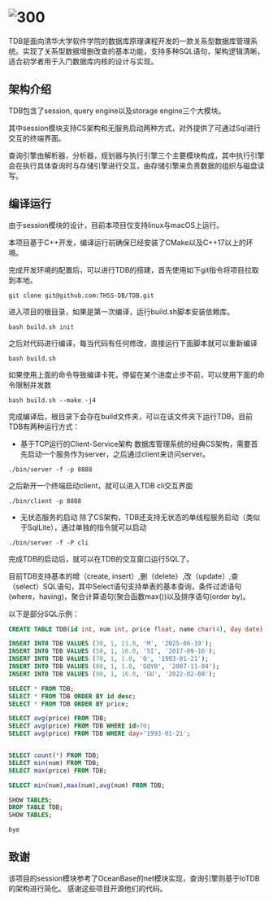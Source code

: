 # ![300](https://github.com/user-attachments/assets/34664e10-24d3-4718-b96f-73ed5f87e8db)
TDB是面向清华大学软件学院的数据库原理课程开发的一款关系型数据库管理系统。实现了关系型数据增删改查的基本功能，支持多种SQL语句，架构逻辑清晰，适合初学者用于入门数据库内核的设计与实现。

## 架构介绍
TDB包含了session, query engine以及storage engine三个大模块。

其中session模块支持CS架构和无服务启动两种方式，对外提供了可通过Sql进行交互的终端界面。

查询引擎由解析器，分析器，规划器与执行引擎三个主要模块构成，其中执行引擎会在执行具体查询时与存储引擎进行交互，由存储引擎来负责数据的组织与磁盘读写。

## 编译运行
由于session模块的设计，目前本项目仅支持linux与macOS上运行。

本项目基于C++开发，编译运行前确保已经安装了CMake以及C++17以上的环境。


完成开发环境的配置后，可以进行TDB的搭建，首先使用如下git指令将项目拉取到本地。
```git
git clone git@github.com:THSS-DB/TDB.git
```
进入项目的根目录，如果是第一次编译，运行build.sh脚本安装依赖库。
```
bash build.sh init
```
之后对代码进行编译，每当代码有任何修改，直接运行下面脚本就可以重新编译
```
bash build.sh
```
如果使用上面的命令导致编译卡死，停留在某个进度止步不前，可以使用下面的命令限制并发数
```
bash build.sh --make -j4
```
完成编译后，根目录下会存在build文件夹，可以在该文件夹下运行TDB，目前TDB有两种运行方式：
- 基于TCP运行的Client-Service架构
数据库管理系统的经典CS架构，需要首先启动一个服务作为server，之后通过client来访问server。
```shell
./bin/server -f -p 8888
```
之后新开一个终端启动client，就可以进入TDB cli交互界面
 ```shell
 ./bin/client -p 8888
```
- 无状态服务的启动
除了CS架构，TDB还支持无状态的单线程服务启动（类似于SqlLite），通过单独的指令就可以启动
```
./bin/server -f -P cli
```
完成TDB的启动后，就可以在TDB的交互窗口运行SQL了。

目前TDB支持基本的增（create, insert）,删（delete）,改（update）,查（select）SQL语句，其中Select语句支持单表的基本查询，条件过滤语句(where，having)，聚合计算语句(聚合函数max())以及排序语句(order by)。

以下是部分SQL示例：
```SQL
CREATE TABLE TDB(id int, num int, price float, name char(4), day date);

INSERT INTO TDB VALUES (30, 1, 11.0, 'M', '2025-06-19');
INSERT INTO TDB VALUES (50, 1, 16.0, '5I', '2017-09-16');
INSERT INTO TDB VALUES (70, 1, 1.0, 'O', '1993-01-21');
INSERT INTO TDB VALUES (80, 1, 1.0, 'GQY0', '2007-11-04');
INSERT INTO TDB VALUES (90, 1, 16.0, 'GU', '2022-02-08');  

SELECT * FROM TDB;
SELECT * FROM TDB ORDER BY id desc;
SELECT * FROM TDB ORDER BY price;

SELECT avg(price) FROM TDB; 
SELECT avg(price) FROM TDB WHERE id>70; 
SELECT avg(price) FROM TDB WHERE day>'1993-01-21';


SELECT count(*) FROM TDB;
SELECT min(num) FROM TDB;
SELECT max(price) FROM TDB;

SELECT min(num),max(num),avg(num) FROM TDB;

SHOW TABLES;
DROP TABLE TDB;
SHOW TABLES;

bye
```

## 致谢
该项目的session模块参考了OceanBase的net模块实现，查询引擎则基于IoTDB的架构进行简化。
感谢这些项目开源他们的代码。
 
